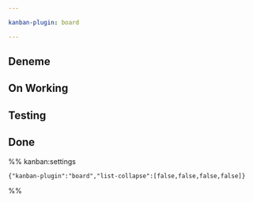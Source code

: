 ```yaml
---

kanban-plugin: board

---
```


## Deneme



## On Working



## Testing



## Done





%% kanban:settings
```
{"kanban-plugin":"board","list-collapse":[false,false,false,false]}
```
%%